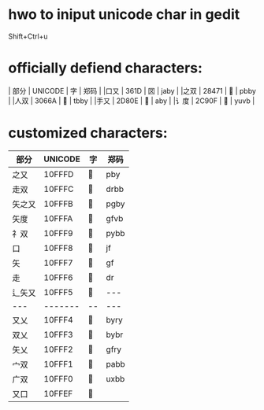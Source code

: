 # hwo to iniput unicode char in gedit
Shift+Ctrl+u

# officially defiend characters:
| 部分  | UNICODE | 字 | 郑码 |
|口又   | 361D    | 㘝 | jaby |
|之双   | 28471   | 𨑱 | pbby |
|人双   | 3066A   | 𰙪 | tbby |
|手又   | 2D80E   | 𭠎 | aby |
|讠度   | 2C90F   | 𬤏 | yuvb |


# customized characters:
| 部分 | UNICODE | 字 | 郑码 |
| ---  | ------- | -- | --- |
| 之又 |  10FFFD | 􏿽 |  pby |
| 走双 |  10FFFC | 􏿼 |  drbb |
| 矢之又| 10FFFB | 􏿻 | pgby |
| 矢度 |  10FFFA | 􏿺 | gfvb |
| 礻双 |  10FFF9 | 􏿹 | pybb  |
| 口   |  10FFF8 | 􏿸  | jf |
| 矢   |  10FFF7 | 􏿷  | gf |
| 走   |  10FFF6 | 􏿶  | dr |
| 辶矢又|  10FFF5 | 􏿵 | --- |
| ---  | ------- | -- | --- |
| 又乂 |  10FFF4 | 􏿴 |	byry  |
| 双乂 |  10FFF3 | 􏿳 |	bybr  |
| 矢乂 |  10FFF2 | 􏿲 |	gfry  |
| 宀双 |  10FFF1 | 􏿱 |	pabb  |
| 广双 |  10FFF0 | 􏿰 |	uxbb |
| 又口 |  10FFEF | 􏿯 | | byjf |


